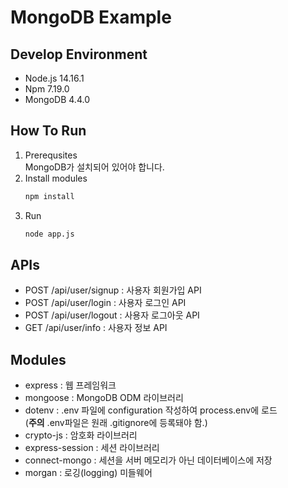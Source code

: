 # MongoDB Example
## Develop Environment
- Node.js 14.16.1
- Npm 7.19.0
- MongoDB 4.4.0
## How To Run
1. Prerequsites  
    MongoDB가 설치되어 있어야 합니다.
2. Install modules
   ```bash
   npm install
   ```
3. Run
   ```bash
   node app.js
   ```
## APIs
- POST /api/user/signup : 사용자 회원가입 API
- POST /api/user/login : 사용자 로그인 API
- POST /api/user/logout : 사용자 로그아웃 API
- GET /api/user/info : 사용자 정보 API

## Modules
- express : 웹 프레임워크
- mongoose : MongoDB ODM 라이브러리
- dotenv : .env 파일에 configuration 작성하여 process.env에 로드  
    (**주의** .env파일은 원래 .gitignore에 등록돼야 함.)
- crypto-js : 암호화 라이브러리
- express-session : 세션 라이브러리
- connect-mongo : 세션을 서버 메모리가 아닌 데이터베이스에 저장
- morgan : 로깅(logging) 미들웨어
